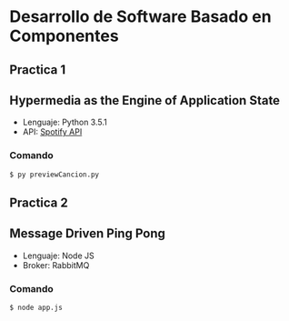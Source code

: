 # Desarrollo de Software Basado en Componentes

## Practica 1

## Hypermedia as the Engine of Application State

* Lenguaje: Python 3.5.1
* API: [Spotify API]

### Comando
```sh
$ py previewCancion.py
```

[Spotify API]: <https://developer.spotify.com/web-api/>

## Practica 2

## Message Driven Ping Pong

* Lenguaje: Node JS
* Broker: RabbitMQ

### Comando
```sh
$ node app.js
```
